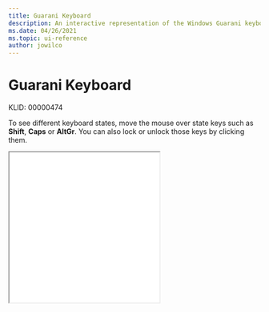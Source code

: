 ```yaml
---
title: Guarani Keyboard
description: An interactive representation of the Windows Guarani keyboard. To see different keyboard states, click or move the mouse over the state keys.
ms.date: 04/26/2021
ms.topic: ui-reference
author: jowilco
---
```


# Guarani Keyboard

KLID: 00000474

To see different keyboard states, move the mouse over state keys such as **Shift**, **Caps** or **AltGr**. You can also lock or unlock those keys by clicking them.

<iframe src="kbdgn.html" height="300"></iframe>
